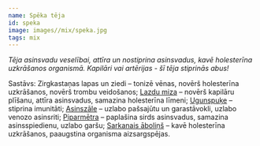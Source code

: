 ```yaml
---
name: Spēka tēja
id: speka
image: images//mix/speka.jpg
tags: mix
---
```

*Tēja asinsvadu veselībai, attīra un nostiprina asinsvadus, kavē holesterīna uzkrāšanos organismā. Kapilāri vai artērijas - šī tēja stiprinās abus!*

Sastāvs:
Zirgkastaņas lapas un ziedi – tonizē vēnas, novērš holesterīna uzkrāšanos, novērš trombu veidošanos;
<a href="/mono/#lazdu_miza" target="_blank" rel="noopener noreferrer">Lazdu miza</a> – novērš kapilāru plīšanu, attīra asinsvadus, samazina holesterīna līmeni;
<a href="/mono/#ugunspuke" target="_blank" rel="noopener noreferrer">Ugunspuķe</a> – stiprina imunitāti;
<a href="/mono/#asinszale" target="_blank" rel="noopener noreferrer">Asinszāle</a> – uzlabo pašsajūtu un garastāvokli, uzlabo venozo asinsriti;
<a href="/mono/#piparmetra" target="_blank" rel="noopener noreferrer">Piparmētra</a> – paplašina sirds asinsvadus, samazina asinsspiedienu, uzlabo garšu;
<a href="/mono/#sarkanais_abolins" target="_blank" rel="noopener noreferrer">Sarkanais āboliņš</a> – kavē holesterīna uzkrāšanos, paaugstina organisma aizsargspējas.